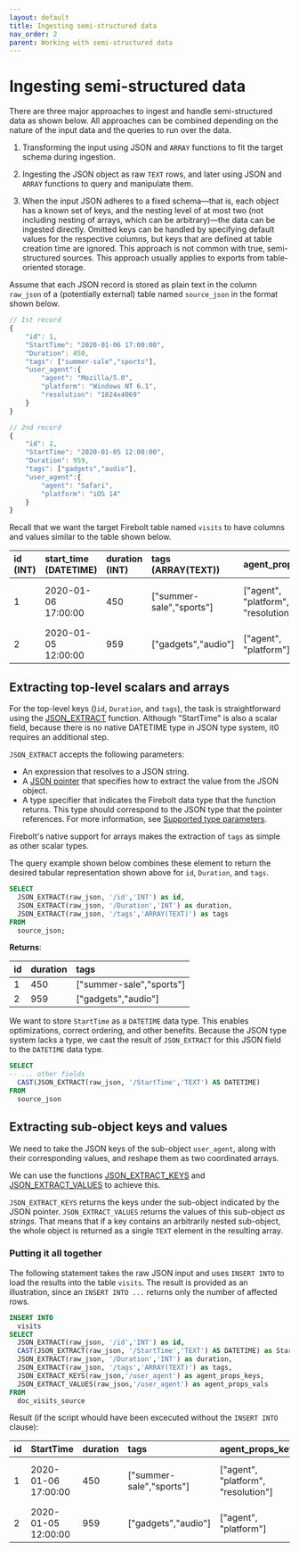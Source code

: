 ```yaml
---
layout: default
title: Ingesting semi-structured data
nav_order: 2
parent: Working with semi-structured data
---
```

# Ingesting semi-structured data

There are three major approaches to ingest and handle semi-structured data as shown below. All approaches can be combined depending on the nature of the input data and the queries to run over the data.

1. Transforming the input using JSON and `ARRAY` functions to fit the target schema during ingestion.  

2. Ingesting the JSON object as raw `TEXT` rows, and later using JSON and `ARRAY` functions to query and manipulate them.  

3. When the input JSON adheres to a fixed schema&mdash;that is, each object has a known set of keys, and the nesting level of at most two (not including nesting of arrays, which can be arbitrary)&mdash;the data can be ingested directly. Omitted keys can be handled by specifying default values for the respective columns, but keys that are defined at table creation time are ignored. This approach is not common with true, semi-structured sources. This approach usually applies to exports from table-oriented storage.

Assume that each JSON record is stored as plain text in the column `raw_json` of a \(potentially external\) table named `source_json` in the format shown below.

```javascript
// 1st record
{
    "id": 1,
    "StartTime": "2020-01-06 17:00:00",
    "Duration": 450,
    "tags": ["summer-sale","sports"],
    "user_agent":{
        "agent": "Mozilla/5.0",
        "platform": "Windows NT 6.1",
        "resolution": "1024x4069"
    }
}

// 2nd record
{
    "id": 2,
    "StartTime": "2020-01-05 12:00:00",
    "Duration": 959,
    "tags": ["gadgets","audio"],
    "user_agent":{
        "agent": "Safari",
        "platform": "iOS 14"
    }
}
```

Recall that we want the target Firebolt table named `visits` to have columns and values similar to the table shown below.

| id (INT) | start_time (DATETIME) | duration (INT) | tags (ARRAY(TEXT)) | agent_props_keys | agent_props_vals |
| :--- | :--- | :--- | :--- | :--- | :--- |
| 1 | 2020-01-06 17:00:00 | 450 | \["summer-sale","sports"\] | \["agent", "platform", "resolution"\] | \["Mozilla/5.0", "Windows NT 6.1", "1024x4069"\] |
| 2 | 2020-01-05 12:00:00 | 959 | \["gadgets","audio"\] | \["agent", "platform"\] | \["Safari", "iOS 14"\] |

## Extracting top-level scalars and arrays

For the top-level keys ()`id`, `Duration`, and `tags`), the task is straightforward using the [JSON_EXTRACT](../sql-reference/functions-reference/semi-structured-functions/json-functions.md#json_extract) function. Although "StartTime" is also a scalar field, because there is no native DATETIME type in JSON type system, it0 requires an additional step.

`JSON_EXTRACT` accepts the following parameters:

* An expression that resolves to a JSON string.
* A [JSON pointer](../sql-reference/functions-reference/semi-structured-functions/json-functions.md#json-pointer-parameters) that specifies how to extract the value from the JSON object.
* A type specifier that indicates the Firebolt data type that the function returns. This type should correspond to the JSON type that the pointer references. For more information, see [Supported type parameters](../sql-reference/functions-reference/semi-structured-functions/json-functions.md#supported-type-parameters).

Firebolt's native support for arrays makes the extraction of `tags` as simple as other scalar types.

The query example shown below combines these element to return the desired tabular representation shown above for `id`, `Duration`, and `tags`.

```sql
SELECT
  JSON_EXTRACT(raw_json, '/id','INT') as id,
  JSON_EXTRACT(raw_json, '/Duration','INT') as duration,
  JSON_EXTRACT(raw_json, '/tags','ARRAY(TEXT)') as tags
FROM
  source_json;
```

**Returns**:

| id | duration | tags |
| :--- | :--- | :--- |
| 1 | 450 | \["summer-sale","sports"\] |
| 2 | 959 | \["gadgets","audio"\] |

We want to store `StartTime` as a `DATETIME` data type. This enables optimizations, correct ordering, and other benefits. Because the JSON type system lacks a type, we cast the result of `JSON_EXTRACT` for this JSON field to the `DATETIME` data type.

```sql
SELECT
-- ... other fields
  CAST(JSON_EXTRACT(raw_json, '/StartTime','TEXT') AS DATETIME)
FROM
  source_json
```

## Extracting sub-object keys and values

We need to take the JSON keys of the sub-object `user_agent`, along with their corresponding values, and reshape them as two coordinated arrays.

We can use the functions [JSON_EXTRACT_KEYS](../sql-reference/functions-reference/semi-structured-functions/json-functions.md#json_extract_keys) and [JSON_EXTRACT_VALUES](../sql-reference/functions-reference/semi-structured-functions/json-functions.md#json_extract_values) to achieve this.

`JSON_EXTRACT_KEYS` returns the keys under the sub-object indicated by the JSON pointer. `JSON_EXTRACT_VALUES` returns the values of this sub-object *as strings*. That means that if a key contains an arbitrarily nested sub-object, the whole object is returned as a single `TEXT` element in the resulting array.

### Putting it all together

The following statement takes the raw JSON input and uses `INSERT INTO` to load the results into the table `visits`. The result is provided as an illustration, since an `INSERT INTO ...` returns only the number of affected rows.

```sql
INSERT INTO
  visits
SELECT
  JSON_EXTRACT(raw_json, '/id','INT') as id,
  CAST(JSON_EXTRACT(raw_json, '/StartTime','TEXT') AS DATETIME) as StartTime,
  JSON_EXTRACT(raw_json, '/Duration','INT') as duration,
  JSON_EXTRACT(raw_json, '/tags','ARRAY(TEXT)') as tags,
  JSON_EXTRACT_KEYS(raw_json,'/user_agent') as agent_props_keys,
  JSON_EXTRACT_VALUES(raw_json,'/user_agent') as agent_props_vals
FROM
  doc_visits_source
```

Result \(if the script whould have been excecuted without the `INSERT INTO` clause\):

| id | StartTime | duration | tags | agent\_props\_keys | agent\_props\_vals |
| :--- | :--- | :--- | :--- | :--- | :--- |
| 1 | 2020-01-06 17:00:00 | 450 | \["summer-sale","sports"\] | \["agent", "platform", "resolution"\] | \["Mozilla/5.0", "Windows NT 6.1", "1024x4069"\] |
| 2 | 2020-01-05 12:00:00 | 959 | \["gadgets","audio"\] | \["agent", "platform"\] | \["Safari", "iOS 14"\] |
